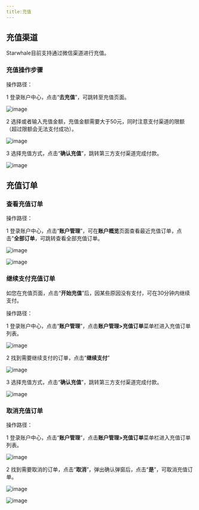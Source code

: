 ```yaml
---
title:充值
---
```


## 充值渠道

Starwhale目前支持通过微信渠道进行充值。

### 充值操作步骤

操作路径：

1 登录账户中心，点击“**去充值**”，可跳转至充值页面。

![image](https://user-images.githubusercontent.com/101299635/235138724-5ff15e0e-a7b6-44d5-bab1-56ad7301740f.png)

2 选择或者输入充值金额，充值金额需要大于50元，同时注意支付渠道的限额（超过限额会无法支付成功）。

![image](https://user-images.githubusercontent.com/101299635/235139093-c4bc35b2-869b-4530-a2d8-88b2d1e946d8.png)

3 选择充值方式，点击“**确认充值**”，跳转第三方支付渠道完成付款。

![image](https://user-images.githubusercontent.com/101299635/235139359-04c4b80c-f1e2-4991-9d35-a0c14ad3e14b.png)

## 充值订单

### 查看充值订单

操作路径：

1 登录账户中心，点击“**账户管理**”，可在**账户概览**页面查看最近充值订单，点击"**全部订单**，可跳转查看全部充值订单。

![image](https://user-images.githubusercontent.com/101299635/235141796-640e19bf-3e86-4570-b4da-e31cf3264e1a.png)

![image](https://user-images.githubusercontent.com/101299635/235142019-50c281b4-19f6-46d2-b295-f2a7e1e269cc.png)

### 继续支付充值订单

如您在充值页面，点击“**开始充值**”后，因某些原因没有支付，可在30分钟内继续支付。

操作路径：

1 登录账户中心，点击“**账户管理**”，点击**账户管理>充值订单**菜单栏进入充值订单列表。

![image](https://user-images.githubusercontent.com/101299635/235145184-1253bb93-15f0-40a6-b32a-9e1cb5c54ce1.png)

2 找到需要继续支付的订单，点击“**继续支付**”

![image](https://user-images.githubusercontent.com/101299635/235145347-57fb9ebd-32d3-47d3-84b6-65a8c4bfb43e.png)

3 选择充值方式，点击“**确认充值**”，跳转第三方支付渠道完成付款。

![image](https://user-images.githubusercontent.com/101299635/235139359-04c4b80c-f1e2-4991-9d35-a0c14ad3e14b.png)

### 取消充值订单

操作路径：

1 登录账户中心，点击“**账户管理**”，点击**账户管理>充值订单**菜单栏进入充值订单列表。

![image](https://user-images.githubusercontent.com/101299635/235142019-50c281b4-19f6-46d2-b295-f2a7e1e269cc.png)

2 找到需要取消的订单，点击“**取消**”，弹出确认弹窗后，点击“**是**”，可取消充值订单。

![image](https://user-images.githubusercontent.com/101299635/235143268-7dea3084-8f2d-4e76-b08c-0160bd61da05.png)

![image](https://user-images.githubusercontent.com/101299635/235143659-fb987590-c0ba-455e-824c-c1167a4dc9aa.png)
